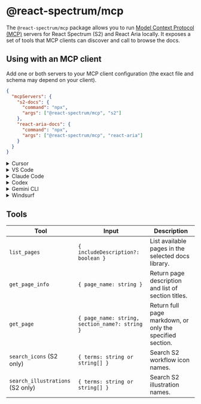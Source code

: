 # @react-spectrum/mcp

The `@react-spectrum/mcp` package allows you to run [Model Context Protocol (MCP)](https://modelcontextprotocol.io/docs/getting-started/intro) servers for React Spectrum (S2) and React Aria locally. It exposes a set of tools that MCP clients can discover and call to browse the docs.

## Using with an MCP client

Add one or both servers to your MCP client configuration (the exact file and schema may depend on your client).

```json
{
  "mcpServers": {
    "s2-docs": {
      "command": "npx",
      "args": ["@react-spectrum/mcp", "s2"]
    },
    "react-aria-docs": {
      "command": "npx",
      "args": ["@react-spectrum/mcp", "react-aria"]
    }
  }
}
```

<details>
<summary>Cursor</summary>

#### Click the button to install:

React Spectrum (S2):

[![Install MCP Server](https://cursor.com/deeplink/mcp-install-dark.svg)](https://cursor.com/en/install-mcp?name=s2-docs&config=eyJjb21tYW5kIjoibnB4IEByZWFjdC1zcGVjdHJ1bS9tY3AgczIifQ%3D%3D)

React Aria:

[![Install MCP Server](https://cursor.com/deeplink/mcp-install-dark.svg)](https://cursor.com/en/install-mcp?name=react-aria-docs&config=eyJjb21tYW5kIjoibnB4IEByZWFjdC1zcGVjdHJ1bS9tY3AgcmVhY3QtYXJpYSJ9)

Or follow the MCP install [guide](https://docs.cursor.com/en/context/mcp#installing-mcp-servers) and use the standard config above.

</details>

<details>
<summary>VS Code</summary>

#### Click the button to install:

React Spectrum (S2):

[<img src="https://img.shields.io/badge/VS_Code-VS_Code?style=flat-square&label=Install%20Server&color=0098FF" alt="Install in VS Code">](vscode:mcp/install?%7B%22name%22%3A%22s2-docs%22%2C%22command%22%3A%22npx%22%2C%22args%22%3A%5B%22%40react-spectrum%2Fmcp%22%2C%22s2%22%5D%7D)

React Aria:

[<img src="https://img.shields.io/badge/VS_Code-VS_Code?style=flat-square&label=Install%20Server&color=0098FF" alt="Install in VS Code">](vscode:mcp/install?%7B%22name%22%3A%22react-aria-docs%22%2C%22command%22%3A%22npx%22%2C%22args%22%3A%5B%22%40react-spectrum%2Fmcp%22%2C%22react-aria%22%5D%7D)


#### Or install manually:

Follow the MCP install [guide](https://code.visualstudio.com/docs/copilot/chat/mcp-servers#_add-an-mcp-server) and use the standard config above. You can also add servers using the VS Code CLI:

```bash
# For VS Code
code --add-mcp '{"name":"s2-docs","command":"npx","args":["@react-spectrum/mcp","s2"]}'
code --add-mcp '{"name":"react-aria-docs","command":"npx","args":["@react-spectrum/mcp","react-aria"]}'
```

</details>

<details>
<summary>Claude Code</summary>

Use the Claude Code CLI to add the servers:

```bash
claude mcp add s2-docs npx @react-spectrum/mcp s2
claude mcp add react-aria-docs npx @react-spectrum/mcp react-aria
```
For more information, see the [Claude Code MCP documentation](https://docs.claude.com/en/docs/claude-code/mcp).
</details>

<details>
<summary>Codex</summary>

Create or edit the configuration file `~/.codex/config.toml` and add:

```toml
[mcp_servers.s2-docs]
command = "npx"
args = ["@react-spectrum/mcp", "s2"]

[mcp_servers.react-aria-docs]
command = "npx"
args = ["@react-spectrum/mcp", "react-aria"]
```

For more information, see the [Codex MCP documentation](https://github.com/openai/codex/blob/main/docs/config.md#mcp_servers).

</details>

<details>
<summary>Gemini CLI</summary>

Use the Gemini CLI to add the servers:

```bash
gemini mcp add s2-docs npx @react-spectrum/mcp s2
gemini mcp add react-aria-docs npx @react-spectrum/mcp react-aria
```

For more information, see the [Gemini CLI MCP documentation](https://github.com/google-gemini/gemini-cli/blob/main/docs/tools/mcp-server.md#how-to-set-up-your-mcp-server).

</details>

<details>
<summary>Windsurf</summary>

Follow Windsurf MCP [documentation](https://docs.windsurf.com/windsurf/cascade/mcp) and use the standard config above.

</details>

## Tools

| Tool | Input | Description |
| --- | --- | --- |
| `list_pages` | `{ includeDescription?: boolean }` | List available pages in the selected docs library. |
| `get_page_info` | `{ page_name: string }` | Return page description and list of section titles. |
| `get_page` | `{ page_name: string, section_name?: string }` | Return full page markdown, or only the specified section. |
| `search_icons` (S2 only) | `{ terms: string or string[] }` | Search S2 workflow icon names. |
| `search_illustrations` (S2 only) | `{ terms: string or string[] }` | Search S2 illustration names. |
